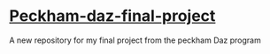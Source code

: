 # [Peckham-daz-final-project](https://joseph-2025.github.io/Peckham-daz-final-project/)
A new repository for my final project from the peckham Daz program 
